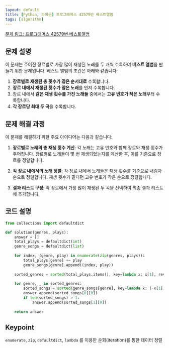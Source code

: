 ```yaml
---
layout: default
title: [Python, 파이썬] 프로그래머스 42579번 베스트앨범
tags: [algorithm]
---
```


[문제 링크: 프로그래머스 42579번 베스트앨범](https://school.programmers.co.kr/learn/courses/30/lessons/42579)

## 문제 설명
이 문제는 주어진 장르별로 가장 많이 재생된 노래를 두 개씩 수록하여 **베스트 앨범**을 만들기 위한 문제입니다. 베스트 앨범의 조건은 아래와 같습니다:

1. **장르별로 재생된 총 횟수가 많은 순서대로** 수록합니다.
2. **장르 내에서 재생된 횟수가 많은 노래**를 먼저 수록합니다.
3. 장르 내에서 **같은 재생 횟수를 가진 노래들** 중에서는 **고유 번호가 작은 노래**부터 수록합니다.
4. **각 장르당 최대 두 곡**을 수록합니다.

## 문제 해결 과정
이 문제를 해결하기 위한 주요 아이디어는 다음과 같습니다:

1. **장르별로 노래의 총 재생 횟수 계산**:
   각 노래는 고유 번호와 함께 장르와 재생 횟수가 주어집니다. 장르별로 노래들이 몇 번 재생되었는지를 계산한 후, 이를 기준으로 장르를 정렬합니다.

2. **각 장르 내에서의 노래 정렬**:
   각 장르 내에서 노래들은 재생 횟수를 기준으로 내림차순으로 정렬합니다. 재생 횟수가 같다면 고유 번호가 작은 순으로 정렬합니다.

3. **결과 리스트 구성**:
   각 장르에서 가장 많이 재생된 두 곡을 선택하여 최종 결과 리스트에 추가합니다.

## 코드 설명

```python
from collections import defaultdict

def solution(genres, plays):
    answer = []
    total_plays = defaultdict(int)
    genre_songs = defaultdict(list)
    
    for index, (genre, play) in enumerate(zip(genres, plays)):
        total_plays[genre] += play
        genre_songs[genre].append((index, play))
    
    sorted_genres = sorted(total_plays.items(), key=lambda x: x[1], reverse=True)
    
    for genre, _ in sorted_genres:
        sorted_songs = sorted(genre_songs[genre], key=lambda x: (-x[1], x[0]))
        answer.append(sorted_songs[0][0])
        if len(sorted_songs) > 1:
            answer.append(sorted_songs[1][0])
    
    return answer
```

## Keypoint
`enumerate`, `zip`, `defaultdict`, `lambda` 를 이용한 순회(iteration)를 통한 데이터 정렬 